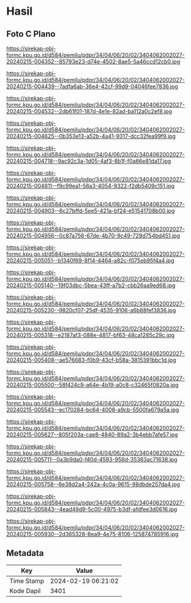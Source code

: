 # Hasil

## Foto C Plano

https://sirekap-obj-formc.kpu.go.id/d584/pemilu/pdpr/34/04/06/20/02/3404062002027-20240215-004352--85793e23-d74e-4502-8ae5-5a46ccd12cb0.jpg

https://sirekap-obj-formc.kpu.go.id/d584/pemilu/pdpr/34/04/06/20/02/3404062002027-20240215-004439--7adfa6ab-36e4-42cf-99d9-04046fee7836.jpg

https://sirekap-obj-formc.kpu.go.id/d584/pemilu/pdpr/34/04/06/20/02/3404062002027-20240215-004532--2db61f01-187d-4e1e-82ad-ba112a0c2ef8.jpg

https://sirekap-obj-formc.kpu.go.id/d584/pemilu/pdpr/34/04/06/20/02/3404062002027-20240215-004625--0b353e13-a52b-4a41-9317-dcc32fea99f9.jpg

https://sirekap-obj-formc.kpu.go.id/d584/pemilu/pdpr/34/04/06/20/02/3404062002027-20240215-004718--9ac92c3a-1d05-4af3-8b1f-f0a66e81da17.jpg

https://sirekap-obj-formc.kpu.go.id/d584/pemilu/pdpr/34/04/06/20/02/3404062002027-20240215-004811--f9c99ea1-58a3-4054-9322-f2db5409c151.jpg

https://sirekap-obj-formc.kpu.go.id/d584/pemilu/pdpr/34/04/06/20/02/3404062002027-20240215-004903--6c27bffd-5ee5-421a-bf24-e51541708b00.jpg

https://sirekap-obj-formc.kpu.go.id/d584/pemilu/pdpr/34/04/06/20/02/3404062002027-20240215-004956--0c87a756-67de-4b70-9c49-729d754bd451.jpg

https://sirekap-obj-formc.kpu.go.id/d584/pemilu/pdpr/34/04/06/20/02/3404062002027-20240215-005051--b1340f69-8f14-4464-a82c-f075eb95f4a4.jpg

https://sirekap-obj-formc.kpu.go.id/d584/pemilu/pdpr/34/04/06/20/02/3404062002027-20240215-005140--19f03dbc-5bea-43ff-a7b2-cbb26aa9ed68.jpg

https://sirekap-obj-formc.kpu.go.id/d584/pemilu/pdpr/34/04/06/20/02/3404062002027-20240215-005230--9820cf07-25df-4535-9106-a6b88fef3836.jpg

https://sirekap-obj-formc.kpu.go.id/d584/pemilu/pdpr/34/04/06/20/02/3404062002027-20240215-005318--e2187af3-088e-4817-bf63-48ca1285c29c.jpg

https://sirekap-obj-formc.kpu.go.id/d584/pemilu/pdpr/34/04/06/20/02/3404062002027-20240215-005408--ae576683-f0b9-43cf-b58a-3815391bbc1d.jpg

https://sirekap-obj-formc.kpu.go.id/d584/pemilu/pdpr/34/04/06/20/02/3404062002027-20240215-005500--58f424c9-a64e-4b19-a0c8-c32465f0820a.jpg

https://sirekap-obj-formc.kpu.go.id/d584/pemilu/pdpr/34/04/06/20/02/3404062002027-20240215-005543--ec170284-bc64-4008-a9cb-5500fa679a5a.jpg

https://sirekap-obj-formc.kpu.go.id/d584/pemilu/pdpr/34/04/06/20/02/3404062002027-20240215-005627--805f203a-cae8-4840-89a2-3b4ebb7afe57.jpg

https://sirekap-obj-formc.kpu.go.id/d584/pemilu/pdpr/34/04/06/20/02/3404062002027-20240215-005711--0a3b9da0-f40d-4593-958d-35363ac71638.jpg

https://sirekap-obj-formc.kpu.go.id/d584/pemilu/pdpr/34/04/06/20/02/3404062002027-20240215-005758--6e38d2a4-242a-4c0a-9615-98dbde257da4.jpg

https://sirekap-obj-formc.kpu.go.id/d584/pemilu/pdpr/34/04/06/20/02/3404062002027-20240215-005843--4ead49d9-5c00-4975-b3df-afdfee3d0616.jpg

https://sirekap-obj-formc.kpu.go.id/d584/pemilu/pdpr/34/04/06/20/02/3404062002027-20240215-005930--2d365328-8ea9-4e75-8106-125874785916.jpg


## Metadata

| Key        | Value               |
| ---------- | ------------------- |
| Time Stamp | 2024-02-19 06:21:02 |
| Kode Dapil | 3401                |



